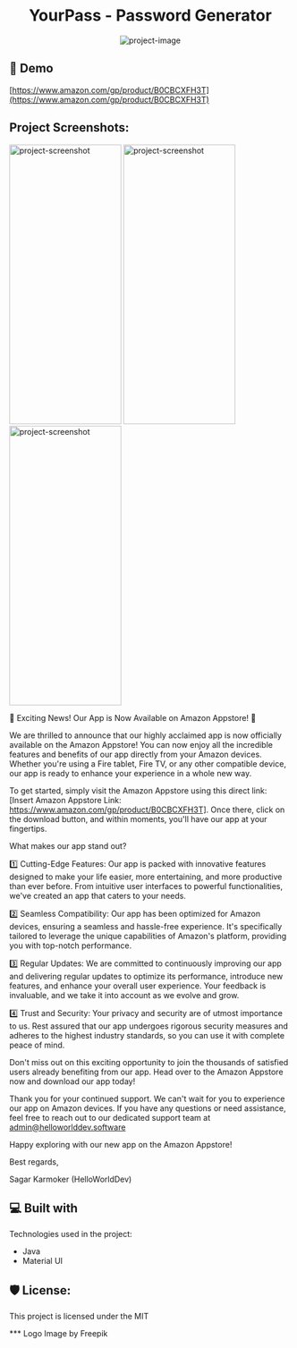 <h1 align="center" id="title">YourPass - Password Generator</h1>

<p align="center"><img src="https://socialify.git.ci/SagarKarmoker/YourPass/image?language=1&amp;owner=1&amp;name=1&amp;stargazers=1&amp;theme=Light" alt="project-image"></p>

<h2>🚀 Demo</h2>

[https://www.amazon.com/gp/product/B0CBCXFH3T](https://www.amazon.com/gp/product/B0CBCXFH3T)

<h2>Project Screenshots:</h2>

<img src="https://ff3c786e3b3df102a68cd12ea1123fd9972a6684e5f6c69d42bf52d-apidata.googleusercontent.com/download/storage/v1/b/test-lab-tihsqz7tap7bc-yzn4y038ivi2w/o/web-build_20230705_xz1b%2Fredfin-30-en_US-portrait%2Fartifacts%2F1.png?jk=AYvHSRGJ1QEoH9XD3jrQ2hxWNp4x4meqKm99iMRDkgA-5vG80_M2zeHMQaTtJZFQlNlQtN0etzjUKNiHcvsL8OK80Y3jnLIpTYfpUpquPN9TXaD960-I-Wsi5miX_jKvn5Q8uL74uJ7Wbg_9KKTnZolU95KW0MEyEE73-nCkwub93tm-ggIIWrpc94QTAHm1QEO02CE3gBcHehK9nVlIT2dMPgr0M0dfAKhO64EILJbM8o_dCz-roHD4V0LZQNU5p0M-AkFkF0ridg7EWE0LZIfCQeUrJCBx_WVl82cNQMmcWE-K2XnttFaOvUlRw3sOGEhZqTutLxS1Pjx3oNLmggIwDmc_uNQuYvFWgDFt-SviTDm3QQdoVGs0Xv1R6mPFswCMrzykfGNX1WWb048ghR1KJaPMNlkSfoRN8wXiJCZsPLCVW-QYqWVTTzftl1RVPcN5Up_TzfbfPoD9MNG-uFxB7RKejD-ynRwNw0aaTy5csSQLXV7cwjKQ6YP_yzLl1oyxeRqMb8Ielg0m-wTPSwubs-BpMKaCrb7JeeBd1WrWF3oRarrlx8GrsyXU4_od0OSGsGMum4hzMBwvpByPH3VHNgjeSKirOF19LzyF4pkxuVLlJanF6brde9g5e8BimnFTLvubxpzdjyoos7zeIVZjT_aVvHkhq7VW95Q8AdiNDTw55OCXvDoGYGnZsrkrtA-ENKDUUMA2YuVDcf1DtMc4t8kEeqb4DindPD24JpG7guV1WS-vj2s0xV12uLVm510Kf1MfNAMIPFmcqNRt1_c409F-Lvv0j22bHN5u8MvIWst8z90y4jwTo8yVdZmw9tMCUy-DZh1ueIOMTHcqaZ901NuZEwn_fzv3SeMyWY-E-D-KaXUsPnQ2u-8mTFs-kDcGl-BufWLELFXYy-b5z9BKt3td0PvZZv25Mzd5AtxBdZBu8SiyqXA1_-9JwkW7jAYbTg2EPJe8f7VIgDMdr6E6FeteK5ac9e3M_eOFlRlh65TJL5yaeBlFdxImewyLC_NtDd-D2-CaMa2BeCIMPiI6rxXe-BkHwYIBi7d3SwXeJYU6RgclrAhNEmFdX6-vIkNke0Py57sWe4JGb6gECYQsHseyw_EXrU0lLqdkdDk0mQzqBjkuqqgm8PhaoVzF21CZo9Asj7xodGhnKJmgqjoXibFt3V5_7W-L4krFKpeibiKhsN_pmlS08TNg2Udw_yLPkMiP-EaLWUYr6VA9nY_QVNGx8Nk9jTEpxii0ik4RwlvvlW1TzIPOzknLwqIwpZY&amp;isca=1" alt="project-screenshot" width="200" height="500/">

<img src="https://ff8bce4c92dd9075d27e8d8b231a67be1678e967669d4eaa51a583f-apidata.googleusercontent.com/download/storage/v1/b/test-lab-tihsqz7tap7bc-yzn4y038ivi2w/o/web-build_20230705_xz1b%2Fredfin-30-en_US-portrait%2Fartifacts%2F2.png?jk=AYvHSRFk0WJEurVTG4FFRvxxVApNyImLSFApfSLuLabiJaxTIXJTlSp2HRPAWY9dMkFi4OSy8C-KJIMGdVzQQG-eh5OxD7tA2st8ucaaNfrFYhdmLRSnnc4s-WruejQAlb7G1cCN5LHGyyahVDyHkPoa4Zmo61l-qCyMqoaZNh7QJAVSealDKeIYpj_HYWMD0NVPUzYI27rRx08CeMecHSHgy5doZZrSv_Qwswpj3_e7NbyZP7Y3hfxuDH_xJccCSxSeBeVc678PpjPEOd706hmH3tI8MWfAfujkltmE34W2j61vTVkCwTzXl0kuZp-XDx-WrB4gxRnOaYt328MGHjMHqB8Edx9PEp8CuXuidSsF5FsNFRPbjtoTCzYuCAvvQiDuWx9gNRzaJo2EQO0vXWGvTgzBF_vHAruK0m51aXQpfqwBc7J_e4STfuAZdo0ksASBIppgNWRS8AyX0d-3EaQHsqe_dnodXIZ1IAdqZuPsdCRlC5QmVerMZegb5bCXJASxakD7w8OROiy7vbRdRhI6Tpw7RfPAGPQo94043y5CCp7v4uPHPM9AyriqCjDsNzTetbXw4G9fjDu5HvA-lxky2qbrnmT6lOHq1ac9K-nyO19UG4pgRMByL4TW98CUlVXuzUJgLnXk81sewPVXqDJDvQApYv0H77WQ6aT3Sv9JM_Jg-uy7z9wcSAkeUCHC8mVI9NsHDUrdnzPD_Y9r_1CmQpQr606bbTT3oBVIeEbmMVBxhmZ5re3cvNovLp1pBtf1Eif9E-tKJmhBcAntaf5rIa5HpHyfM0ixT5TqLWkI2mLfPjuONhslXyajv-RWX9XBBCFj-aZ_Fy_8LT_hJE1Xaw1SPlJu64kHEJLaIgbptuZ-NDHfHn_XtKmLxSLq7__CcARzaADfeHvEcN_TEu7KBzJPvMR6pBicbVu0v80L5FnO1ZDZuXJx2o_HilmSQpUblCOYCDS3ThGxI3kkeLfzvyK814vHhxDy7aIWbeZAxwEYd5dbf-FoiXyHmjIsqsvszOLFfd4sdvjbuoGbpsl-uvfQ81h5P0xIk2TkbxtwIxvX5eEv5B39xc1Q5El8qiAwK-CS1677OIIAKevJXIJHyBclMXUaUKBckPzXDXP1VTpTeR_6EKTicq5hBoRMSId3ZC2keu8WWTcCEuDwJXxboBFMMJcrg5YaZoyZngZMIgvslsZPVvZDT0nE760fw1M5Ed-x_lGfG4MWSTNH9vBG24TyGMB-4ecyAGXF3FNIwhFLXnSrw3oHI9qxoxgH_6Q&amp;isca=1" alt="project-screenshot" width="200" height="500/">

<img src="https://ff65c5841e931f242f3e454be1670e221289ca058e87f29980a3b66-apidata.googleusercontent.com/download/storage/v1/b/test-lab-tihsqz7tap7bc-yzn4y038ivi2w/o/web-build_20230705_xz1b%2Fredfin-30-en_US-portrait%2Fartifacts%2F3.png?jk=AYvHSREGXh_5tuEJlVVUt7TUJtvLmeztxyFjWmZNkLPK82eO1YxLYrQFkn-JhOBbwHbIlw71cyRqP1bUQDOpbxcTv5uAPssKwAMRX9cHgJrKiQGZFz7Z5cPyp6_Z9xjK673y3Ormb6QskZrvxfgGlsHn0Hi8mC1JjYBNtBx1SF5JIembXn1xFc6DEit5JxUPZr9h75umuOvxDtiXqsYJvSqBvB8pB6gjmEP61ERQ2NaSsMQn7mBLoINE5DWKZLm3CbSjaRm_OnR7SzjoqCJ9IXvcFLbrgrPZ-yNXPuXcDW0sSp3XnKbUxQiKRUnqcq_P4X1yXmMH5UdoU3-ty6BPRf1NPaFydWRXfek3cRCu7uk-hO-XbZcgbkbxqNzvxQs4Zp6KlVpBAoA7FnMRVHakxCOVdVE3GfL3YB1ZIlvP5FA2S_0uydrxV_eoGVuxRrALncOowzQiCu986hYXLfeOj2jYAuoUZAQkEK05wJNdBbFq20k15W_8OD5AkqhKb44cXyT4A1ysvGBVuLpw_BQTp8wvmSmzlxeFWbah8de-ngLP6DDBaXq_wHJhV9JuwBlm5RwLYvkP23suvpP31t16467o-8t1nJDJwHhd9AnXbIcsFwr7ylMJyn90Oqe19RhnwcP5YqjrsUJX3q5fdqZ73zgaCHQ8Nd4Iww4OwUbbpxG0HqgOzt_vPg7u4KIiEWnQgkB9HRfDljCSkMta7rtZhcT2K22L_m2NdvBmA7oEl71Ru2UBTEamRo38ETW9WJ74tLGWR0XzaYgFOu_FO894oFYk2W2x9BV99HDnJJOzli7fMikOoUqBUOnkhy283Jeyjh2SPKRyZ8YsJyoJfgoZCUwCZU4kvEZxo-BzQRiaOevdRZ4BhauvvsfwHWZzEIFRDrenI3h8GnnPQ1ag2yKZO5Zpr8razbaPa-udtwJj95hLpMNOZ6Ve0VbJFWRE9-D8TTLt1kfu_txaFG65duuJkV-MiuoUQ6onMQGBuTa27wYBPYllKyWzjPRzS-pGrBSNzOLJEfxqsQmy3Y87uyNC7f3heChFupQxQ8lgRxdekJzQsuo5Tnqj_OKg-TwQnpLJhBSDMLT_DSsNg1Gl9gn9OUzXHeFJQSSbCxKSDqYIseKiZ-lSicVTvLIk1tZg0qVEb6_pPgijhVjvXzNNVSicE6eCiNvmKm6QYHMJsML8qGAdzkK1AccWlRYlo0l3q0GNTO2Vwz3UJG9Lb35n2q8ZvQiWsOeJmOWs5bR44cDm3tyJgjCP3wcAbwQD4WGPhdJeMPs&amp;isca=1" alt="project-screenshot" width="200" height="500/">

  


📢 Exciting News! Our App is Now Available on Amazon Appstore! 🚀

We are thrilled to announce that our highly acclaimed app is now officially available on the Amazon Appstore! You can now enjoy all the incredible features and benefits of our app directly from your Amazon devices. Whether you're using a Fire tablet, Fire TV, or any other compatible device, our app is ready to enhance your experience in a whole new way.

To get started, simply visit the Amazon Appstore using this direct link: [Insert Amazon Appstore Link: https://www.amazon.com/gp/product/B0CBCXFH3T]. Once there, click on the download button, and within moments, you'll have our app at your fingertips.

What makes our app stand out?

1️⃣ Cutting-Edge Features: Our app is packed with innovative features designed to make your life easier, more entertaining, and more productive than ever before. From intuitive user interfaces to powerful functionalities, we've created an app that caters to your needs.

2️⃣ Seamless Compatibility: Our app has been optimized for Amazon devices, ensuring a seamless and hassle-free experience. It's specifically tailored to leverage the unique capabilities of Amazon's platform, providing you with top-notch performance.

3️⃣ Regular Updates: We are committed to continuously improving our app and delivering regular updates to optimize its performance, introduce new features, and enhance your overall user experience. Your feedback is invaluable, and we take it into account as we evolve and grow.

4️⃣ Trust and Security: Your privacy and security are of utmost importance to us. Rest assured that our app undergoes rigorous security measures and adheres to the highest industry standards, so you can use it with complete peace of mind.

Don't miss out on this exciting opportunity to join the thousands of satisfied users already benefiting from our app. Head over to the Amazon Appstore now and download our app today!

Thank you for your continued support. We can't wait for you to experience our app on Amazon devices. If you have any questions or need assistance, feel free to reach out to our dedicated support team at admin@helloworlddev.software

Happy exploring with our new app on the Amazon Appstore!

Best regards,

Sagar Karmoker (HelloWorldDev)



<h2>💻 Built with</h2>

Technologies used in the project:

*   Java
*   Material UI

<h2>🛡️ License:</h2>

This project is licensed under the MIT

*** Logo Image by Freepik
